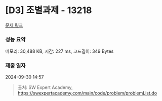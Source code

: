 # [D3] 조별과제 - 13218 

[문제 링크](https://swexpertacademy.com/main/code/problem/problemDetail.do?contestProbId=AXzjvCCq-PwDFASs) 

### 성능 요약

메모리: 30,488 KB, 시간: 227 ms, 코드길이: 349 Bytes

### 제출 일자

2024-09-30 14:57



> 출처: SW Expert Academy, https://swexpertacademy.com/main/code/problem/problemList.do